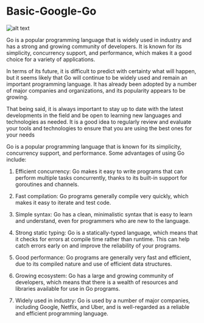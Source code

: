 # Basic-Google-Go

![alt text](https://mobcoder.com/blog/wp-content/uploads/google-go.jpg)

Go is a popular programming language that is widely used in industry and has a strong and growing community of developers. It is known for its simplicity, concurrency support, and performance, which makes it a good choice for a variety of applications.

In terms of its future, it is difficult to predict with certainty what will happen, but it seems likely that Go will continue to be widely used and remain an important programming language. It has already been adopted by a number of major companies and organizations, and its popularity appears to be growing.

That being said, it is always important to stay up to date with the latest developments in the field and be open to learning new languages and technologies as needed. It is a good idea to regularly review and evaluate your tools and technologies to ensure that you are using the best ones for your needs

Go is a popular programming language that is known for its simplicity, concurrency support, and performance. Some advantages of using Go include:

1. Efficient concurrency: Go makes it easy to write programs that can perform multiple tasks concurrently, thanks to its built-in support for goroutines and channels.

2. Fast compilation: Go programs generally compile very quickly, which makes it easy to iterate and test code.

3. Simple syntax: Go has a clean, minimalistic syntax that is easy to learn and understand, even for programmers who are new to the language.

4. Strong static typing: Go is a statically-typed language, which means that it checks for errors at compile time rather than runtime. This can help catch errors early on and improve the reliability of your programs.

5. Good performance: Go programs are generally very fast and efficient, due to its compiled nature and use of efficient data structures.

6. Growing ecosystem: Go has a large and growing community of developers, which means that there is a wealth of resources and libraries available for use in Go programs.

7. Widely used in industry: Go is used by a number of major companies, including Google, Netflix, and Uber, and is well-regarded as a reliable and efficient programming language.
